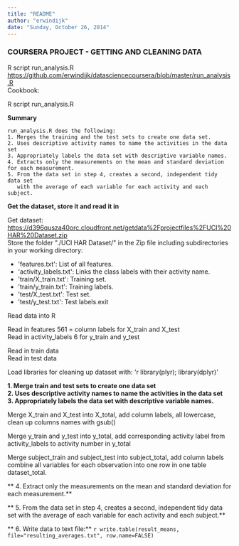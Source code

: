 ```yaml
---
title: "README"
author: "erwindijk"
date: "Sunday, October 26, 2014"
---
```


### COURSERA PROJECT - GETTING AND CLEANING DATA  
R script run_analysis.R https://github.com/erwindijk/datasciencecoursera/blob/master/run_analysis.R  
Cookbook: <insert link here>


R script run_analysis.R <insert link here>  

**Summary**
```
run_analysis.R does the following:   
1. Merges the training and the test sets to create one data set.  
2. Uses descriptive activity names to name the activities in the data set  
3. Appropriately labels the data set with descriptive variable names.   
4. Extracts only the measurements on the mean and standard deviation for each measurement.   
5. From the data set in step 4, creates a second, independent tidy data set 
   with the average of each variable for each activity and each subject.  
```

**Get the dataset, store it and read it in**   

Get dataset: https://d396qusza40orc.cloudfront.net/getdata%2Fprojectfiles%2FUCI%20HAR%20Dataset.zip    
Store the folder "./UCI HAR Dataset/" in the Zip file including subdirectories in your working directory:   
- 'features.txt': List of all features.  
- 'activity_labels.txt': Links the class labels with their activity name.  
- 'train/X_train.txt': Training set.  
- 'train/y_train.txt': Training labels.  
- 'test/X_test.txt': Test set.  
- 'test/y_test.txt': Test labels.exit  

Read data into R  

Read in features 561 = column labels for X_train and X_test  
Read in activity_labels 6 for y_train and y_test

Read in train data  
Read in test data  
  
Load libraries for cleaning up dataset with:
'r library(plyr); library(dplyr)'  

**1. Merge train and test sets to create one data set  
2. Uses descriptive activity names to name the activities in the data set  
3. Appropriately labels the data set with descriptive variable names.**   
  
Merge X_train and X_test into X_total, add column labels, all lowercase, 
clean up columns names with gsub() 

Merge y_train and y_test into y_total, add corresponding activity label 
from activity_labels to activity number in y_total  

Merge subject_train and subject_test into subject_total, add column labels  
combine all variables for each observation into one row in one table dataset_total.  

** 4. Extract only the measurements on the mean and standard deviation for each measurement.**  

** 5. From the data set in step 4, creates a second, independent tidy data set 
   with the average of each variable for each activity and each subject.**   
   
** 6. Write data to text file:** `r write.table(result_means, file="resulting_averages.txt", row.name=FALSE)`


